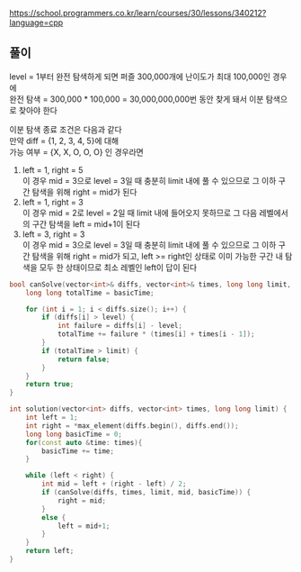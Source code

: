 https://school.programmers.co.kr/learn/courses/30/lessons/340212?language=cpp


## 풀이

level = 1부터 완전 탐색하게 되면 퍼즐 300,000개에 난이도가 최대 100,000인 경우에<br>
완전 탐색 = 300,000 * 100,000 = 30,000,000,000번 동안 찾게 돼서 이분 탐색으로 찾아야 한다



이분 탐색 종료 조건은 다음과 같다<br>
만약 diff = {1, 2, 3, 4, 5}에 대해 <br>
가능 여부 = {X, X, O, O, O} 인 경우라면

1) left = 1, right = 5<br>
이 경우 mid = 3으로 level = 3일 때 충분히 limit 내에 풀 수 있으므로 그 이하 구간 탐색을 위해 right = mid가 된다
2) left = 1, right = 3<br>
이 경우 mid = 2로 level = 2일 때 limit 내에 들어오지 못하므로 그 다음 레벨에서의 구간 탐색을  left = mid+1이 된다
3) left = 3, right = 3<br>
이 경우 mid = 3으로 level = 3일 때 충분히 limit 내에 풀 수 있으므로 그 이하 구간 탐색을 위해 right = mid가 되고, left >= right인 상태로 이미 가능한 구간 내 탐색을 모두 한 상태이므로 최소 레벨인 left이 답이 된다

```C++
bool canSolve(vector<int>& diffs, vector<int>& times, long long limit, int level, long long basicTime) {
    long long totalTime = basicTime;

    for (int i = 1; i < diffs.size(); i++) {
        if (diffs[i] > level) {
            int failure = diffs[i] - level;
            totalTime += failure * (times[i] + times[i - 1]);
        }
        if (totalTime > limit) {
            return false;
        }
    }
    return true;
}

int solution(vector<int> diffs, vector<int> times, long long limit) {
    int left = 1;
    int right = *max_element(diffs.begin(), diffs.end());
    long long basicTime = 0;
    for(const auto &time: times){
        basicTime += time;
    }

    while (left < right) {
        int mid = left + (right - left) / 2;
        if (canSolve(diffs, times, limit, mid, basicTime)) {
            right = mid;
        }
        else {
            left = mid+1;
        }
    }
    return left;
}
```
